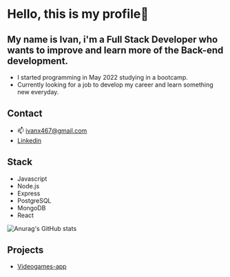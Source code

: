 # Hello, this is my profile👋

## My name is Ivan, i'm a Full Stack Developer who wants to improve and learn more of the Back-end development.
- I started programming in May 2022 studying in a bootcamp.
- Currently looking for a job to develop my career and learn something new everyday.

## Contact
- 📫 ivanx467@gmail.com
- [Linkedin](https://www.linkedin.com/in/sergio-ivan-garcia/)

## Stack
- Javascript
- Node.js
- Express
- PostgreSQL
- MongoDB
- React

![Anurag's GitHub stats](https://github-readme-stats.vercel.app/api?username=x1vaan&show_icons=true&theme=tokyonight)

## Projects
- [Videogames-app](https://videogames-project-topaz.vercel.app/)
